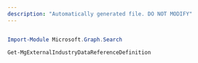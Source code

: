 ```yaml
---
description: "Automatically generated file. DO NOT MODIFY"
---
```


```powershell

Import-Module Microsoft.Graph.Search

Get-MgExternalIndustryDataReferenceDefinition

```